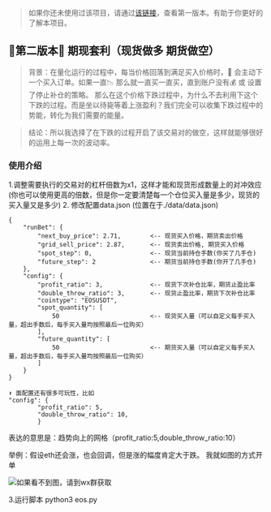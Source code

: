 > 如果你还未使用过该项目，请通过[该链接](https://github.com/hengxuZ/binance-quantization)，查看第一版本。有助于你更好的了解本项目。 

## 🎉第二版本🎉 期现套利（现货做多 期货做空）
> 背景：在量化运行的过程中，每当价格回落到满足买入价格时，🤖️ 会主动下一个买入订单。如果一直📉 那么就一直买一直买，直到账户没有💰 或 设置了停止补仓的策略。
> 那么在这个价格下跌过程中，为什么不去利用下这个下跌的过程。而是坐以待毙等着上涨盈利？我们完全可以收集下跌过程中的势能，转化为我们需要的能量。

> 结论：所以我选择了在下跌的过程开启了该交易对的做空，这样就能够很好的运用上每一次的波动率。

### 使用介绍

1.调整需要执行的交易对的杠杆倍数为x1，这样才能和现货形成数量上的对冲效应(你也可以使用更高的倍数，但是你一定要清楚每一个仓位买入量是多少，现货的买入量又是多少)
2. 修改配置data.json (位置在于./data/data.json)
```
{
    "runBet": {
        "next_buy_price": 2.71,        <-- 现货买入价格，期货卖出价格
        "grid_sell_price": 2.87,       <-- 现货卖出价格, 期货买入价格
        "spot_step": 0,                <-- 现货当前持仓手数(你买了几手仓)
        "future_step": 2               <-- 期货当前持仓手数(你开了几手仓)
    },
    "config": {
        "profit_ratio": 3,             <-- 现货下次补仓比率，期货止盈比率   
        "double_throw_ratio": 3,       <-- 现货止盈比率，期货下次补仓比率
        "cointype": "EOSUSDT",
        "spot_quantity": [
            50                         <-- 现货买入量（可以自定义每手买入量，超出手数后，每手买入量均按照最后一位购买）
        ],
        "future_quantity": [
            50                         <-- 期货买入量（可以自定义每手买入量，超出手数后，每手买入量均按照最后一位购买）
        ]
    }
}

⬆️ 面配置还有很多可玩性，比如
"config": {
        "profit_ratio": 5,               
        "double_throw_ratio": 10,
        }
```

表达的意思是：趋势向上的网格（profit_ratio:5,double_throw_ratio:10）

举例：假设eth还会涨，也会回调，但是涨的幅度肯定大于跌。
我就如图的方式开单

![如果看不到图，请到wx群获取](https://s3.ax1x.com/2021/01/15/s0kMtg.png)

3.运行脚本
python3 eos.py
